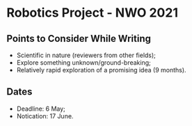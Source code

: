 # Robotics Project - NWO 2021

## Points to Consider While Writing

- Scientific in nature (reviewers from other fields);
- Explore something unknown/ground-breaking;
- Relatively rapid exploration of a promising idea (9 months).

## Dates
- Deadline: 6 May;
- Notication: 17 June.
